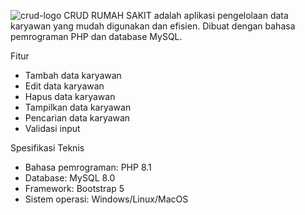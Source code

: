 ![crud-logo](https://github.com/user-attachments/assets/ffebaa66-d95f-416e-9e85-b1346da72965)
CRUD RUMAH SAKIT adalah aplikasi pengelolaan data karyawan yang mudah digunakan dan efisien. Dibuat dengan bahasa pemrograman PHP dan database MySQL.

Fitur

- Tambah data karyawan
- Edit data karyawan
- Hapus data karyawan
- Tampilkan data karyawan
- Pencarian data karyawan
- Validasi input

Spesifikasi Teknis

- Bahasa pemrograman: PHP 8.1
- Database: MySQL 8.0
- Framework: Bootstrap 5
- Sistem operasi: Windows/Linux/MacOS
